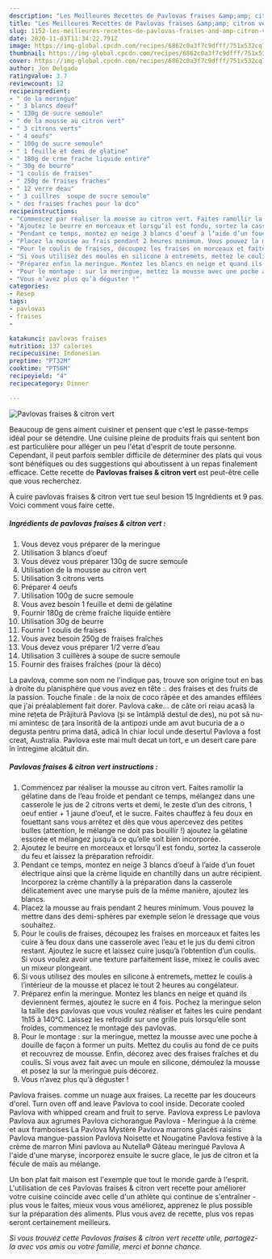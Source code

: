```yaml
---
description: "Les Meilleures Recettes de Pavlovas fraises &amp;amp; citron vert"
title: "Les Meilleures Recettes de Pavlovas fraises &amp;amp; citron vert"
slug: 1152-les-meilleures-recettes-de-pavlovas-fraises-and-amp-citron-vert
date: 2020-11-03T11:34:22.791Z
image: https://img-global.cpcdn.com/recipes/6862c0a3f7c9dfff/751x532cq70/pavlovas-fraises-citron-vert-photo-principale-de-la-recette.jpg
thumbnail: https://img-global.cpcdn.com/recipes/6862c0a3f7c9dfff/751x532cq70/pavlovas-fraises-citron-vert-photo-principale-de-la-recette.jpg
cover: https://img-global.cpcdn.com/recipes/6862c0a3f7c9dfff/751x532cq70/pavlovas-fraises-citron-vert-photo-principale-de-la-recette.jpg
author: Jon Delgado
ratingvalue: 3.7
reviewcount: 12
recipeingredient:
- " de la meringue"
- " 3 blancs doeuf"
- " 130g de sucre semoule"
- " de la mousse au citron vert"
- " 3 citrons verts"
- " 4 oeufs"
- " 100g de sucre semoule"
- " 1 feuille et demi de glatine"
- " 180g de crme frache liquide entire"
- " 30g de beurre"
- "1 coulis de fraises"
- " 250g de fraises fraches"
- " 12 verre deau"
- " 3 cuillres  soupe de sucre semoule"
- " des fraises fraches pour la dco"
recipeinstructions:
- "Commencez par réaliser la mousse au citron vert. Faites ramollir la gélatine dans de l’eau froide et pendant ce temps, mélangez dans une casserole le jus de 2 citrons verts et demi, le zeste d’un des citrons, 1 oeuf entier + 1 jaune d’oeuf, et le sucre. Faites chauffez à feu doux en fouettant sans vous arrêtez et dès que vous apercevez des petites bulles (attention, le mélange ne doit pas bouillir !) ajoutez la gélatine essorée et mélangez jusqu’à ce qu’elle soit bien incorporée."
- "Ajoutez le beurre en morceaux et lorsqu’il est fondu, sortez la casserole du feu et laissez la préparation refroidir."
- "Pendant ce temps, montez en neige 3 blancs d’oeuf à l’aide d’un fouet électrique ainsi que la crème liquide en chantilly dans un autre récipient. Incorporez la crème chantilly à la préparation dans la casserole délicatement avec une maryse puis de la même manière, ajoutez les blancs."
- "Placez la mousse au frais pendant 2 heures minimum. Vous pouvez la mettre dans des demi-sphères par exemple selon le dressage que vous souhaitez."
- "Pour le coulis de fraises, découpez les fraises en morceaux et faites les cuire à feu doux dans une casserole avec l’eau et le jus du demi citron restant. Ajoutez le sucre et laissez cuire jusqu’à l’obtention d’un coulis. Si vous voulez avoir une texture parfaitement lisse, mixez le coulis avec un mixeur plongeant."
- "Si vous utilisez des moules en silicone à entremets, mettez le coulis à l’intérieur de la mousse et placez le tout 2 heures au congélateur."
- "Préparez enfin la meringue. Montez les blancs en neige et quand ils deviennent fermes, ajoutez le sucre en 4 fois. Pochez la meringue selon la taille des pavlovas que vous voulez réaliser et faites les cuire pendant 1h15 à 140°C. Laissez les refroidir sur une grille puis lorsqu’elle sont froides, commencez le montage des pavlovas."
- "Pour le montage : sur la meringue, mettez la mousse avec une poche à douille de façon à former un puits. Mettez du coulis au fond de ce puits et recouvrez de mousse. Enfin, décorez avec des fraises fraîches et du coulis. Si vous avez fait avec un moule en silicone, démoulez la mousse et posez la sur la meringue puis décorez."
- "Vous n’avez plus qu’à déguster !"
categories:
- Resep
tags:
- pavlovas
- fraises
- 

katakunci: pavlovas fraises  
nutrition: 137 calories
recipecuisine: Indonesian
preptime: "PT32M"
cooktime: "PT56M"
recipeyield: "4"
recipecategory: Dinner

---
```



![Pavlovas fraises &amp; citron vert](https://img-global.cpcdn.com/recipes/6862c0a3f7c9dfff/751x532cq70/pavlovas-fraises-citron-vert-photo-principale-de-la-recette.jpg)

Beaucoup de gens aiment cuisiner et pensent que c'est le passe-temps idéal pour se détendre. Une cuisine pleine de produits frais qui sentent bon est particulière pour alléger un peu l'état d'esprit de toute personne. Cependant, il peut parfois sembler difficile de déterminer des plats qui vous sont bénéfiques ou des suggestions qui aboutissent à un repas finalement efficace. Cette recette de <strong> Pavlovas fraises &amp; citron vert </strong> est peut-être celle que vous recherchez.

<!--inarticleads1-->

À cuire pavlovas fraises &amp; citron vert tue seul besion 15 Ingrédients et 9 pas. Voici comment vous faire cette.

##### Ingrédients de pavlovas fraises &amp; citron vert :

1. Vous devez vous préparer  de la meringue
1. Utilisation  3 blancs d’oeuf
1. Vous devez vous préparer  130g de sucre semoule
1. Utilisation  de la mousse au citron vert
1. Utilisation  3 citrons verts
1. Préparer  4 oeufs
1. Utilisation  100g de sucre semoule
1. Vous avez besoin  1 feuille et demi de gélatine
1. Fournir  180g de crème fraîche liquide entière
1. Utilisation  30g de beurre
1. Fournir 1 coulis de fraises
1. Vous avez besoin  250g de fraises fraîches
1. Vous devez vous préparer  1/2 verre d’eau
1. Utilisation  3 cuillères à soupe de sucre semoule
1. Fournir  des fraises fraîches (pour la déco)


La pavlova, comme son nom ne l&#39;indique pas, trouve son origine tout en bas à droite du planisphère que vous avez en tête :. des fraises et des fruits de la passion. Touche finale : de la noix de coco râpée et des amandes effilées que j&#39;ai préalablement fait dorer. Pavlova cake… de câte ori reiau acasă la mine rețeta de Prăjitură Pavlova (și se întâmplă destul de des), nu pot să nu-mi amintesc de țara însorită de la antipozi unde am avut bucuria de a o degusta pentru prima dată, adică în chiar locul unde desertul Pavlova a fost creat, Australia. Pavlova este mai mult decat un tort, e un desert care pare în întregime alcătuit din. 

<!--inarticleads2-->

##### Pavlovas fraises &amp; citron vert instructions :

1. Commencez par réaliser la mousse au citron vert. Faites ramollir la gélatine dans de l’eau froide et pendant ce temps, mélangez dans une casserole le jus de 2 citrons verts et demi, le zeste d’un des citrons, 1 oeuf entier + 1 jaune d’oeuf, et le sucre. Faites chauffez à feu doux en fouettant sans vous arrêtez et dès que vous apercevez des petites bulles (attention, le mélange ne doit pas bouillir !) ajoutez la gélatine essorée et mélangez jusqu’à ce qu’elle soit bien incorporée.
1. Ajoutez le beurre en morceaux et lorsqu’il est fondu, sortez la casserole du feu et laissez la préparation refroidir.
1. Pendant ce temps, montez en neige 3 blancs d’oeuf à l’aide d’un fouet électrique ainsi que la crème liquide en chantilly dans un autre récipient. Incorporez la crème chantilly à la préparation dans la casserole délicatement avec une maryse puis de la même manière, ajoutez les blancs.
1. Placez la mousse au frais pendant 2 heures minimum. Vous pouvez la mettre dans des demi-sphères par exemple selon le dressage que vous souhaitez.
1. Pour le coulis de fraises, découpez les fraises en morceaux et faites les cuire à feu doux dans une casserole avec l’eau et le jus du demi citron restant. Ajoutez le sucre et laissez cuire jusqu’à l’obtention d’un coulis. Si vous voulez avoir une texture parfaitement lisse, mixez le coulis avec un mixeur plongeant.
1. Si vous utilisez des moules en silicone à entremets, mettez le coulis à l’intérieur de la mousse et placez le tout 2 heures au congélateur.
1. Préparez enfin la meringue. Montez les blancs en neige et quand ils deviennent fermes, ajoutez le sucre en 4 fois. Pochez la meringue selon la taille des pavlovas que vous voulez réaliser et faites les cuire pendant 1h15 à 140°C. Laissez les refroidir sur une grille puis lorsqu’elle sont froides, commencez le montage des pavlovas.
1. Pour le montage : sur la meringue, mettez la mousse avec une poche à douille de façon à former un puits. Mettez du coulis au fond de ce puits et recouvrez de mousse. Enfin, décorez avec des fraises fraîches et du coulis. Si vous avez fait avec un moule en silicone, démoulez la mousse et posez la sur la meringue puis décorez.
1. Vous n’avez plus qu’à déguster !


Pavlova fraises. comme un nuage aux fraises. La recette par les douceurs d&#39;orel. Turn oven off and leave Pavlova to cool inside. Decorate cooled Pavlova with whipped cream and fruit to serve. Pavlova express Le pavlova Pavlova aux agrumes Pavlova cichorangue Pavlova - Meringue à la crème et aux framboises La Pavlova Mystère Pavlova marrons glacés raisins Pavlova mangue-passion Pavlova Noisette et Nougatine Pavlova festive à la crème de marron Mini pavlova au Nutella® Gâteau meringué Pavlova A l&#39;aide d&#39;une maryse, incorporez ensuite le sucre glace, le jus de citron et la fécule de maïs au mélange. 

<!--inarticleads1-->

<p>
Un bon plat fait maison est l'exemple que tout le monde garde à l'esprit. L'utilisation de ces Pavlovas fraises &amp; citron vert recette pour améliorer votre cuisine coïncide avec celle d'un athlète qui continue de s'entraîner - plus vous le faites, mieux vous vous améliorez, apprenez le plus possible sur la préparation des aliments. Plus vous avez de recette, plus vos repas seront certainement meilleurs.
</p>

<p>
<i>Si vous trouvez cette Pavlovas fraises &amp; citron vert recette utile, partagez-la avec vos amis ou votre famille, merci et bonne chance.</i>
</p>
